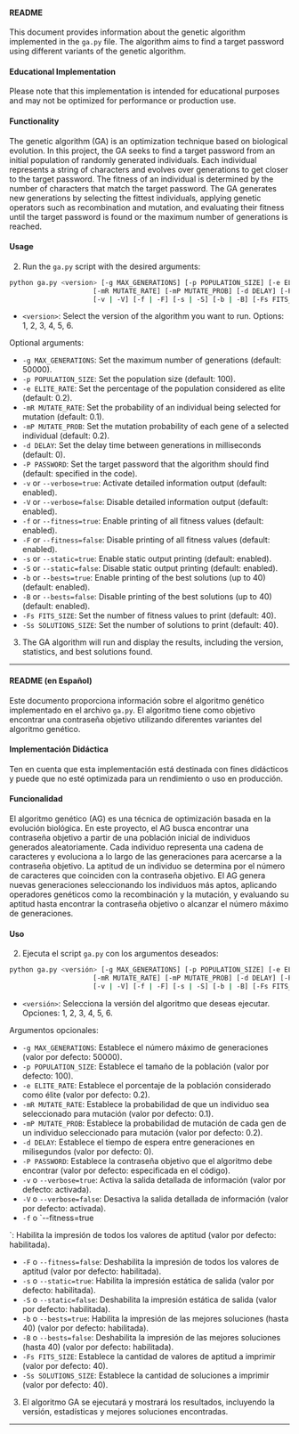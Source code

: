 #### README

This document provides information about the genetic algorithm implemented in the `ga.py` file. The algorithm aims to find a target password using different variants of the genetic algorithm.

#### Educational Implementation

Please note that this implementation is intended for educational purposes and may not be optimized for performance or production use.

#### Functionality

The genetic algorithm (GA) is an optimization technique based on biological evolution. In this project, the GA seeks to find a target password from an initial population of randomly generated individuals. Each individual represents a string of characters and evolves over generations to get closer to the target password. The fitness of an individual is determined by the number of characters that match the target password. The GA generates new generations by selecting the fittest individuals, applying genetic operators such as recombination and mutation, and evaluating their fitness until the target password is found or the maximum number of generations is reached.

#### Usage

2. Run the `ga.py` script with the desired arguments:

```bash
python ga.py <version> [-g MAX_GENERATIONS] [-p POPULATION_SIZE] [-e ELITE_RATE]
                     [-mR MUTATE_RATE] [-mP MUTATE_PROB] [-d DELAY] [-P PASSWORD]
                     [-v | -V] [-f | -F] [-s | -S] [-b | -B] [-Fs FITS_SIZE] [-Ss SOLUTIONS_SIZE]
```

   - `<version>`: Select the version of the algorithm you want to run. Options: 1, 2, 3, 4, 5, 6.

   Optional arguments:

   - `-g MAX_GENERATIONS`: Set the maximum number of generations (default: 50000).
   - `-p POPULATION_SIZE`: Set the population size (default: 100).
   - `-e ELITE_RATE`: Set the percentage of the population considered as elite (default: 0.2).
   - `-mR MUTATE_RATE`: Set the probability of an individual being selected for mutation (default: 0.1).
   - `-mP MUTATE_PROB`: Set the mutation probability of each gene of a selected individual (default: 0.2).
   - `-d DELAY`: Set the delay time between generations in milliseconds (default: 0).
   - `-P PASSWORD`: Set the target password that the algorithm should find (default: specified in the code).
   - `-v` or `--verbose=true`: Activate detailed information output (default: enabled).
   - `-V` or `--verbose=false`: Disable detailed information output (default: enabled).
   - `-f` or `--fitness=true`: Enable printing of all fitness values (default: enabled).
   - `-F` or `--fitness=false`: Disable printing of all fitness values (default: enabled).
   - `-s` or `--static=true`: Enable static output printing (default: enabled).
   - `-S` or `--static=false`: Disable static output printing (default: enabled).
   - `-b` or `--bests=true`: Enable printing of the best solutions (up to 40) (default: enabled).
   - `-B` or `--bests=false`: Disable printing of the best solutions (up to 40) (default: enabled).
   - `-Fs FITS_SIZE`: Set the number of fitness values to print (default: 40).
   - `-Ss SOLUTIONS_SIZE`: Set the number of solutions to print (default: 40).

3. The GA algorithm will run and display the results, including the version, statistics, and best solutions found.

---


#### README (en Español)

Este documento proporciona información sobre el algoritmo genético implementado en el archivo `ga.py`. El algoritmo tiene como objetivo encontrar una contraseña objetivo utilizando diferentes variantes del algoritmo genético.

#### Implementación Didáctica

Ten en cuenta que esta implementación está destinada con fines didácticos y puede que no esté optimizada para un rendimiento o uso en producción.

#### Funcionalidad

El algoritmo genético (AG) es una técnica de optimización basada en la evolución biológica. En este proyecto, el AG busca encontrar una contraseña objetivo a partir de una población inicial de individuos generados aleatoriamente. Cada individuo representa una cadena de caracteres y evoluciona a lo largo de las generaciones para acercarse a la contraseña objetivo. La aptitud de un individuo se determina por el número de caracteres que coinciden con la contraseña objetivo. El AG genera nuevas generaciones seleccionando los individuos más aptos, aplicando operadores genéticos como la recombinación y la mutación, y evaluando su aptitud hasta encontrar la contraseña objetivo o alcanzar el número máximo de generaciones.

#### Uso

2. Ejecuta el script `ga.py` con los argumentos deseados:

```bash
python ga.py <versión> [-g MAX_GENERATIONS] [-p POPULATION_SIZE] [-e ELITE_RATE]
                     [-mR MUTATE_RATE] [-mP MUTATE_PROB] [-d DELAY] [-P PASSWORD]
                     [-v | -V] [-f | -F] [-s | -S] [-b | -B] [-Fs FITS_SIZE] [-Ss SOLUTIONS_SIZE]
```

   - `<versión>`: Selecciona la versión del algoritmo que deseas ejecutar. Opciones: 1, 2, 3, 4, 5, 6.

   Argumentos opcionales:

   - `-g MAX_GENERATIONS`: Establece el número máximo de generaciones (valor por defecto: 50000).
   - `-p POPULATION_SIZE`: Establece el tamaño de la población (valor por defecto: 100).
   - `-e ELITE_RATE`: Establece el porcentaje de la población considerado como élite (valor por defecto: 0.2).
   - `-mR MUTATE_RATE`: Establece la probabilidad de que un individuo sea seleccionado para mutación (valor por defecto: 0.1).
   - `-mP MUTATE_PROB`: Establece la probabilidad de mutación de cada gen de un individuo seleccionado para mutación (valor por defecto: 0.2).
   - `-d DELAY`: Establece el tiempo de espera entre generaciones en milisegundos (valor por defecto: 0).
   - `-P PASSWORD`: Establece la contraseña objetivo que el algoritmo debe encontrar (valor por defecto: especificada en el código).
   - `-v` o `--verbose=true`: Activa la salida detallada de información (valor por defecto: activada).
   - `-V` o `--verbose=false`: Desactiva la salida detallada de información (valor por defecto: activada).
   - `-f` o `--fitness=true

`: Habilita la impresión de todos los valores de aptitud (valor por defecto: habilitada).
   - `-F` o `--fitness=false`: Deshabilita la impresión de todos los valores de aptitud (valor por defecto: habilitada).
   - `-s` o `--static=true`: Habilita la impresión estática de salida (valor por defecto: habilitada).
   - `-S` o `--static=false`: Deshabilita la impresión estática de salida (valor por defecto: habilitada).
   - `-b` o `--bests=true`: Habilita la impresión de las mejores soluciones (hasta 40) (valor por defecto: habilitada).
   - `-B` o `--bests=false`: Deshabilita la impresión de las mejores soluciones (hasta 40) (valor por defecto: habilitada).
   - `-Fs FITS_SIZE`: Establece la cantidad de valores de aptitud a imprimir (valor por defecto: 40).
   - `-Ss SOLUTIONS_SIZE`: Establece la cantidad de soluciones a imprimir (valor por defecto: 40).

3. El algoritmo GA se ejecutará y mostrará los resultados, incluyendo la versión, estadísticas y mejores soluciones encontradas.

---

